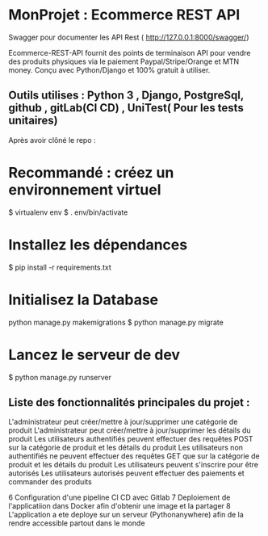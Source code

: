 # MonProjet : Ecommerce REST API
Swagger pour documenter les API Rest ( http://127.0.0.1:8000/swagger/)

Ecommerce-REST-API fournit des points de terminaison API pour vendre des produits physiques via le paiement Paypal/Stripe/Orange et MTN money. Conçu avec Python/Django et 100% gratuit à utiliser.


## Outils utilises : Python 3 , Django, PostgreSql, github , gitLab(CI CD) , UniTest( Pour les tests unitaires) 
                      

Après avoir clôné le repo :

# Recommandé : créez un environnement virtuel
$ virtualenv env
$ . env/bin/activate

# Installez les dépendances
$ pip install -r requirements.txt

# Initialisez la Database
python manage.py makemigrations
$ python manage.py migrate

# Lancez le serveur de dev
$ python manage.py runserver

## Liste des fonctionnalités principales du projet :

L'administrateur peut créer/mettre à jour/supprimer une catégorie de produit
L'administrateur peut créer/mettre à jour/supprimer les détails du produit
Les utilisateurs authentifiés peuvent effectuer des requêtes POST sur la catégorie de produit et les détails du produit
Les utilisateurs non authentifiés ne peuvent effectuer des requêtes GET que sur la catégorie de produit et les détails du produit
Les utilisateurs peuvent s'inscrire pour être autorisés
Les utilisateurs autorisés peuvent effectuer des paiements et commander des produits

6 Configuration d'une pipeline CI CD avec Gitlab
7 Deploiement de l'applicatiion dans Docker afin d'obtenir une image et la partager
8 L'application a ete deploye sur un serveur (Pythonanywhere) afin de la rendre accessible partout dans le monde
